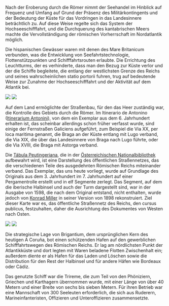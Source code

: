 Nach der Eroberung durch die Römer nimmt der Seehandel im Hinblick auf Frequenz und Umfang auf Grund der Präsenz des Militärkontingents und der Bedeutung der Küste für das Vordringen in das Landesinnere beträchtlich zu. Auf diese Weise regelte sich das System der Hochseeschifffahrt, und die Durchquerung des kantabrischen Meers machte die Vervollständigung der römischen Vorherrschaft im Nordatlantik möglich.

Die hispanischen Gewässer waren mit denen des Mare Britanicum verbunden, was die Entwicklung von Seefahrtstechnologie, Flottenstützpunkten und Schifffahrtsrouten erlaubte. Die Errichtung des Leuchtturms, der es verhinderte, dass man den Bezug zur Küste verlor und der die Schiffe begleitete, die entlang der westlichsten Grenze des Reichs und seines wahrscheinlichen statio portorii fuhren, trug auf bedeutende Weise zur Zunahme der Hochseeschifffahrt und der Aktivität auf dem Atlantik bei.

<div class="photoset-grid" data-layout="2">
<a href="http://ciav.s3.amazonaws.com/img/imperio-romano-1677.jpg" class="fresco" data-fresco-group="article" data-fresco-caption="Mapa del Imperio Romano, 1677"><img src="http://ciav.s3.amazonaws.com/img/imperio-romano-1677.jpg"></a>
<a href="http://ciav.s3.amazonaws.com/img/reino-de-galaecia-1638.jpg" class="fresco" data-fresco-group="article" data-fresco-caption="Mapa de Gallaecia, 1638"><img src="http://ciav.s3.amazonaws.com/img/reino-de-galaecia-1638.jpg"></a>
</div> 

Auf dem Land ermöglichte der Straßenbau, für den das Heer zuständig war, die Kontrolle des Gebiets durch die Römer. Im Itinerario de Antonino ([Itinerarium Antonini](http://de.wikipedia.org/wiki/Itinerarium_Antonini)), von dem ein Exemplar aus dem 6. Jahrhundert erhalten ist, das scheinbar allerdings schon früher verfasst wurde, sind einige der Fernstraßen Galiciens aufgeführt, zum Beispiel die Via XX, per loca maritima genannt, die Braga an der Küste entlang mit Lugo verband, die Via XIX, die über das Landesinnere von Braga nach Lugo führte, oder die Via XVIII, die Braga mit Astorga verband.

Die [Tábula Peutingeriana](http://de.wikipedia.org/wiki/Tabula_Peutingeriana), die in der [Österreichischen Nationalbibliothek](http://www.onb.ac.at) aufbewahrt wird, ist eine Darstellung des öffentlichen Straßennetzes, das die verschiedenen Teile des ausgedehnten Römischen Reichs miteinander verband. Das Exemplar, das uns heute vorliegt, wurde auf Grundlage des Originals aus dem 3. Jahrhundert im 7. Jahrhundert auf einer Pergamentrolle erstellt und in elf Segmente zerlegt. Das Segment, auf dem die iberische Halbinsel und auch der Turm dargestellt sind, war in der Ausgabe von 1598, die nach dem Original entstand, nicht enthalten, wurde jedoch von [Konrad Miller](http://de.wikipedia.org/wiki/Konrad_Miller) in seiner Version von 1898 rekonstruiert. Ziel dieser Karte war es, das öffentliche Straßennetz des Reichs, den cursus publicus, festzuhalten, daher die Ausrichtung des Dokumentes von Westen nach Osten.

<div class="photoset-grid" data-layout="2">
<a href="http://ciav.s3.amazonaws.com/img/tabula.jpg" class="fresco" data-fresco-group="article" data-fresco-caption="Tábula Peutingeriana"><img src="http://ciav.s3.amazonaws.com/img/tabula.jpg"></a>
<a href="http://ciav.s3.amazonaws.com/img/_DSC3206.jpg" class="fresco" data-fresco-group="article" data-fresco-caption="Trireme"><img src="http://ciav.s3.amazonaws.com/img/_DSC3206.jpg"></a>
</div> 

Die strategische Lage von Brigantium, dem ursprünglichen Kern des heutigen A Coruña, bot einen schützenden Hafen auf den gewerblichen Schifffahrtswegen des Römischen Reichs. Er lag am nördlichsten Punkt der Atlantikküste und dort legten mit Waren beladene Flotten Zwischenhalt ein; außerdem diente er als Hafen für das Laden und Löschen sowie die Distribution für den Rest der Halbinsel und für andere Häfen wie Bordeaux oder Cádiz.

Das genutzte Schiff war die Trireme, die zum Teil von den Phöniziern, Griechen und Karthagern übernommen wurde, mit einer Länge von über 40 Metern und einer Breite von sechs bis sieben Metern. Für ihren Betrieb war eine Mannschaft von 300 Seeleuten erforderlich, die sich aus Ruderern, Marineinfanteristen, Offizieren und Unteroffizieren zusammensetzte.



